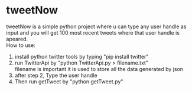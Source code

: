 # tweetNow
tweetNow is a simple python project where u can type any user handle as input and you will get 100 most recent tweets where that user handle is apeared.                                                                                                    
How to use:                                                                                                                
1. install python twitter tools by typing "pip install twitter"                                                           
2. run TwitterApi by "python TwitterApi.py > filename.txt"                                                                 
   filename is important it is used to store all the data generated by json                                                
3. after step 2, Type the user handle                                                                                      
4. Then run getTweet by "python getTweet.py"                                                                 
